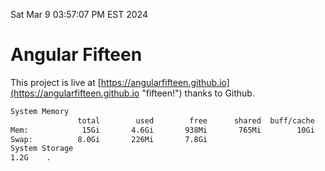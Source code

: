 Sat Mar  9 03:57:07 PM EST 2024

# Angular Fifteen


This project is live at [https://angularfifteen.github.io](https://angularfifteen.github.io "fifteen!") thanks to Github.

```bash
System Memory
               total        used        free      shared  buff/cache   available
Mem:            15Gi       4.6Gi       938Mi       765Mi        10Gi        10Gi
Swap:          8.0Gi       226Mi       7.8Gi
System Storage
1.2G	.
```
